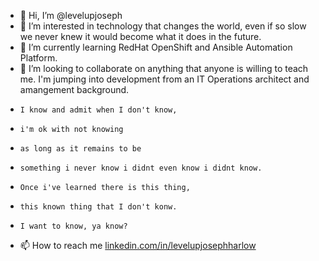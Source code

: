 - 👋 Hi, I’m @levelupjoseph
- 👀 I’m interested in technology that changes the world, even if so slow we never knew it would become what it does in the future. 
- 🌱 I’m currently learning RedHat OpenShift and Ansible Automation Platform.
- 💞️ I’m looking to collaborate on anything that anyone is willing to teach me. I'm jumping into development from an IT Operations architect and amangement background.
-     I know and admit when I don't know, 
-     i'm ok with not knowing 
-     as long as it remains to be
-     something i never know i didnt even know i didnt know.
-     Once i've learned there is this thing, 
-     this known thing that I don't konw. 
-     I want to know, ya know? 
- 📫 How to reach me [linkedin.com/in/levelupjosephharlow](https://www.linkedin.com/in/levelupjosephharlow/)

<!---
levelupjoseph/levelupjoseph is a ✨ special ✨ repository because its `README.md` (this file) appears on your GitHub profile.
You can click the Preview link to take a look at your changes.
--->
